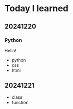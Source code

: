 # Today I learned

## 20241220

### Python
Hello!

* python
* css
* html



## 20241221
* class
* function
  
